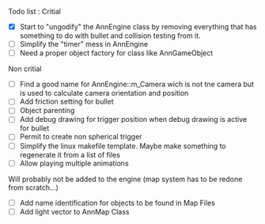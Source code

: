 
Todo list : 
Critial
- [X] Start to "ungodify" the AnnEngine class by removing everything that has something to do with bullet and collision testing from it.
- [ ] Simplify the "timer" mess in AnnEngine
- [ ] Need a proper object factory for class like AnnGameObject

Non critial
- [ ] Find a good name for AnnEngine::m_Camera wich is not tne camera but is used to calculate camera orientation and position
- [ ] Add friction setting for bullet
- [ ] Object parenting
- [ ] Add debug drawing for trigger position when debug drawing is active for bullet
- [ ] Permit to create non spherical trigger
- [ ] Simplify the linux makefile template. Maybe make something to regenerate it from a list of files
- [ ] Allow playing multiple animations

Will probably not be added to the engine (map system has to be redone from scratch...)
- [ ] Add name identification for objects to be found in Map Files
- [ ] Add light vector to AnnMap Class